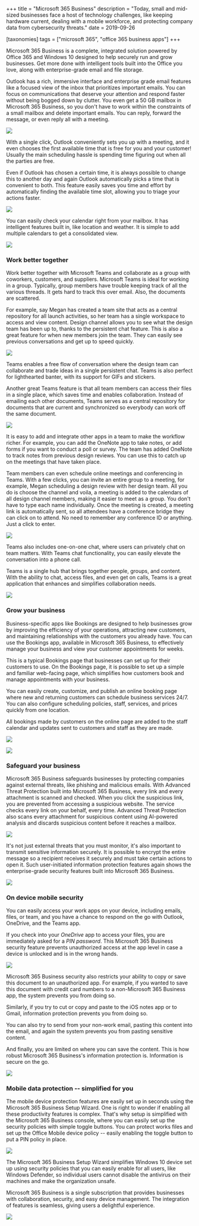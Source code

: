 +++
title = "Microsoft 365 Business"
description = "Today, small and mid-sized businesses face a host of technology challenges, like keeping hardware current, dealing with a mobile workforce, and protecting company data from cybersecurity threats."
date = 2019-09-26

[taxonomies]
tags = ["microsoft 365", "office 365 business apps"]
+++

Microsoft 365 Business is a complete, integrated solution powered by
Office 365 and Windows 10 designed to help securely run and grow
businesses. Get more done with intelligent tools built into the Office
you love, along with enterprise-grade email and file storage.

Outlook has a rich, immersive interface and enterprise grade email
features like a focused view of the inbox that prioritizes important
emails. You can focus on communications that deserve your attention and
respond faster without being bogged down by clutter. You even get a 50
GB mailbox in Microsoft 365 Business, so you don't have to work within
the constraints of a small mailbox and delete important emails. You can
reply, forward the message, or even reply all with a meeting.

![](https://o365hq.com/images/523.png)

With a single click, Outlook conveniently sets you up with a meeting, and
it even chooses the first available time that is free for you and your
customer! Usually the main scheduling hassle is spending time figuring
out when all the parties are free.

Even if Outlook has chosen a certain time, it is always possible to
change this to another day and again Outlook automatically picks a time
that is convenient to both. This feature easily saves you time and
effort by automatically finding the available time slot, allowing you to
triage your actions faster.

![](https://o365hq.com/images/520.png)

You can easily check your calendar right from your mailbox. It has
intelligent features built in, like location and weather. It is simple to
add multiple calendars to get a consolidated view.

![](https://o365hq.com/images/524.png)

### Work better together

Work better together with Microsoft Teams and collaborate as a group
with coworkers, customers, and suppliers. Microsoft Teams is ideal for
working in a group. Typically, group members have trouble keeping track
of all the various threads. It gets hard to track this over email. Also,
the documents are scattered.

For example, say Megan has created a team site that acts as a central 
repository for all launch activities, so her team has a single workspace to access and
view content. Design channel allows you to see what the design team has
been up to, thanks to the persistent chat feature. This is also a great
feature for when new members join the team. They can easily see previous
conversations and get up to speed quickly.

![](https://o365hq.com/images/522.png)

Teams enables a free flow of conversation where the design team can
collaborate and trade ideas in a single persistent chat. Teams is also
perfect for lighthearted banter, with its support for GIFs and
stickers.

Another great Teams feature is that all team members can access their
files in a single place, which saves time and enables collaboration.
Instead of emailing each other documents, Teams serves as a central
repository for documents that are current and synchronized so everybody
can work off the same document.

![](https://o365hq.com/images/527.png)

It is easy to add and integrate other apps in a team to make the
workflow richer. For example, you can add the OneNote app to take notes,
or add forms if you want to conduct a poll or survey. The team has added
OneNote to track notes from previous design reviews. You can use this to
catch up on the meetings that have taken place.

Team members can even schedule online meetings and conferencing in
Teams. With a few clicks, you can invite an entire group to a meeting,
for example, Megan scheduling a design review with her design team. All you do
is choose the channel and voila, a meeting is added to the calendars of
all design channel members, making it easier to meet as a group. You
don't have to type each name individually. Once the meeting is created, a
meeting link is automatically sent, so all attendees have a conference
bridge they can click on to attend. No need to remember any conference
ID or anything. Just a click to enter.

![](https://o365hq.com/images/529.png)

Teams also includes one-on-one chat, where users can privately chat on
team matters. With Teams chat functionality, you can easily elevate the
conversation into a phone call.

Teams is a single hub that brings together people, groups, and content.
With the ability to chat, access files, and even get on calls, Teams is a
great application that enhances and simplifies collaboration needs.

![](https://o365hq.com/images/532.png)

### Grow your business

Business-specific apps like Bookings are designed to help businesses
grow by improving the efficiency of your operations, attracting new
customers, and maintaining relationships with the customers you already
have. You can use the Bookings app, available in Microsoft 365 Business,
to effectively manage your business and view your customer appointments
for weeks.

This is a typical Bookings page that businesses can set up for their
customers to use. On the Bookings page, it is possible to set up a
simple and familiar web-facing page, which simplifies how customers book
and manage appointments with your business.

You can easily create, customize, and publish an online booking page
where new and returning customers can schedule business services 24/7.\
You can also configure scheduling policies, staff, services, and prices
quickly from one location.

All bookings made by customers on the online page are added to the staff
calendar and updates sent to customers and staff as they are made.

![](https://o365hq.com/images/525.png)

![](https://o365hq.com/images/528.png)

### Safeguard your business

Microsoft 365 Business safeguards businesses by protecting companies
against external threats, like phishing and malicious emails. With
Advanced Threat Protection built into Microsoft 365 Business, every
link and every attachment is scanned and checked. When you click the
suspicious link, you are prevented from accessing a suspicious website.
The service checks every link on your behalf, every time. Advanced Threat
Protection also scans every attachment for suspicious content using
AI-powered analysis and discards suspicious content before it reaches a
mailbox.

![](https://o365hq.com/images/530.png)

It's not just external threats that you must monitor, it's also
important to transmit sensitive information securely. It is
possible to encrypt the entire message so a recipient receives it
securely and must take certain actions to open it. Such user-initiated
information protection features again shows the enterprise-grade
security features built into Microsoft 365 Business.

![](https://o365hq.com/images/526.png)

### On device mobile security

You can easily access your work apps on your device, including emails,
files, or team, and you have a chance to respond on the go with Outlook,
OneDrive, and the Teams app.

If you check into your *OneDrive* app to access your files, you are
immediately asked for a *PIN password*. This Microsoft 365
Business security feature prevents unauthorized access at the app level
in case a device is unlocked and is in the wrong hands.

![](https://o365hq.com/images/533.png)

Microsoft 365 Business security also restricts your ability to copy or
save this document to an unauthorized app. For example, if you wanted to
save this document with credit card numbers to a non-Microsoft
365 Business app, the system prevents you from doing so.

Similarly, if you try to cut or copy and paste to the iOS notes app or
to Gmail, information protection prevents you from doing so.

You can also try to send from your non-work email, pasting this content
into the email, and again the system prevents you from pasting sensitive
content.

And finally, you are limited on where you can save the content. This is
how robust Microsoft 365 Business's information protection is.
Information is secure on the go.

![](https://o365hq.com/images/534.png)

### Mobile data protection -- simplified for you

The mobile device protection features are easily set up in seconds using
the Microsoft 365 Business Setup Wizard. One is right to wonder if
enabling all these productivity features is complex. That's why setup is
simplified with the Microsoft 365 Business console, where you can easily
set up the security policies with simple toggle buttons. You can protect
works files and set up the Office Mobile device policy -- easily
enabling the toggle button to put a PIN policy in place.

![](https://o365hq.com/images/531.png)

The Microsoft 365 Business Setup Wizard simplifies Windows 10 device
set up using security policies that you can easily enable for all users,
like Windows Defender, so individual users cannot disable the antivirus on
their machines and make the organization unsafe.

Microsoft 365 Business is a single subscription that provides businesses
with collaboration, security, and easy device management. The
integration of features is seamless, giving users a delightful
experience.

![](https://o365hq.com/images/521.png)
